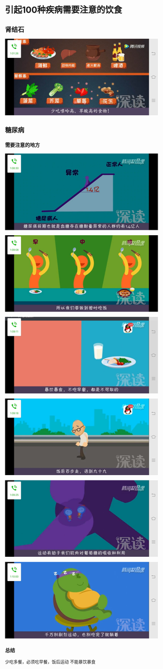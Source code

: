 # 引起100种疾病需要注意的饮食
## 肾结石
![123](./肾结石.jpg)

## 糖尿病

### 需要注意的地方

![](./糖尿病1.jpg)

![](./糖尿病2.jpg)

![](./糖尿病3.jpg)

![](./糖尿病4.jpg)

![](./糖尿病5.jpg)

![](./糖尿病6.jpg)

### 总结

少吃多餐，必须吃早餐，饭后运动 不能暴饮暴食